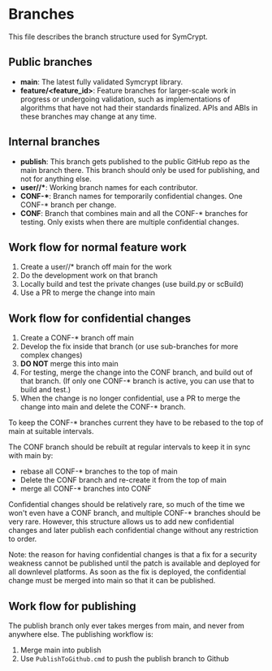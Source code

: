 # Branches
This file describes the branch structure used for SymCrypt.

## Public branches
- **main**: The latest fully validated Symcrypt library.
- **feature/<feature_id>**: Feature branches for larger-scale work in progress or undergoing validation, such as implementations of algorithms that have not had their standards finalized. APIs and ABIs in these branches may change at any time.

## Internal branches
- **publish**:	This branch gets published to the public GitHub repo as the main branch there. This branch should only be used for publishing, and not for anything else.
- **user/<alias>/\***: Working branch names for each contributor.
- **CONF-\***:	Branch names for temporarily confidential changes. One CONF-* branch per change.
- **CONF**:	Branch that combines main and all the CONF-* branches for testing. Only exists when there are multiple confidential changes.

## Work flow for normal feature work
1. Create a user/<alias>/\* branch off main for the work
1. Do the development work on that branch
1. Locally build and test the private changes (use build.py or scBuild)
1. Use a PR to merge the change into main

## Work flow for confidential changes
1. Create a CONF-* branch off main
1. Develop the fix inside that branch (or use sub-branches for more complex changes)
1. **DO NOT** merge this into main
1. For testing, merge the change into the CONF branch, and build out of that branch. (If only one CONF-* branch is active, you can use that to build and test.)
1. When the change is no longer confidential, use a PR to merge the change into main and delete the CONF-* branch.

To keep the CONF-* branches current they have to be rebased to the top of main at suitable intervals.

The CONF branch should be rebuilt at regular intervals to keep it in sync with main by:
- rebase all CONF-* branches to the top of main
- Delete the CONF branch and re-create it from the top of main
- merge all CONF-* branches into CONF

Confidential changes should be relatively rare, so much of the time we won't even 
have a CONF branch, and multiple CONF-* branches should be very rare.
However, this structure allows us to add new confidential 
changes and later publish each confidential change without any restriction to order. 

Note: the reason for having confidential changes is that a fix for a security 
weakness cannot be published until the patch is available and deployed for all
downlevel platforms. As soon as the fix is deployed, the confidential change
must be merged into main so that it can be published.

## Work flow for publishing
The publish branch only ever takes merges from main, and never from anywhere
else. The publishing workflow is:

1. Merge main into publish 
1. Use `PublishToGithub.cmd` to push the publish branch to Github






